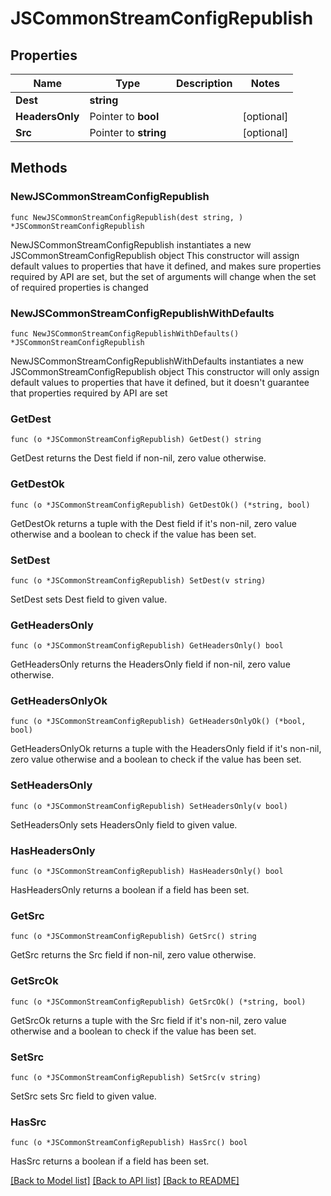 # JSCommonStreamConfigRepublish

## Properties

Name | Type | Description | Notes
------------ | ------------- | ------------- | -------------
**Dest** | **string** |  | 
**HeadersOnly** | Pointer to **bool** |  | [optional] 
**Src** | Pointer to **string** |  | [optional] 

## Methods

### NewJSCommonStreamConfigRepublish

`func NewJSCommonStreamConfigRepublish(dest string, ) *JSCommonStreamConfigRepublish`

NewJSCommonStreamConfigRepublish instantiates a new JSCommonStreamConfigRepublish object
This constructor will assign default values to properties that have it defined,
and makes sure properties required by API are set, but the set of arguments
will change when the set of required properties is changed

### NewJSCommonStreamConfigRepublishWithDefaults

`func NewJSCommonStreamConfigRepublishWithDefaults() *JSCommonStreamConfigRepublish`

NewJSCommonStreamConfigRepublishWithDefaults instantiates a new JSCommonStreamConfigRepublish object
This constructor will only assign default values to properties that have it defined,
but it doesn't guarantee that properties required by API are set

### GetDest

`func (o *JSCommonStreamConfigRepublish) GetDest() string`

GetDest returns the Dest field if non-nil, zero value otherwise.

### GetDestOk

`func (o *JSCommonStreamConfigRepublish) GetDestOk() (*string, bool)`

GetDestOk returns a tuple with the Dest field if it's non-nil, zero value otherwise
and a boolean to check if the value has been set.

### SetDest

`func (o *JSCommonStreamConfigRepublish) SetDest(v string)`

SetDest sets Dest field to given value.


### GetHeadersOnly

`func (o *JSCommonStreamConfigRepublish) GetHeadersOnly() bool`

GetHeadersOnly returns the HeadersOnly field if non-nil, zero value otherwise.

### GetHeadersOnlyOk

`func (o *JSCommonStreamConfigRepublish) GetHeadersOnlyOk() (*bool, bool)`

GetHeadersOnlyOk returns a tuple with the HeadersOnly field if it's non-nil, zero value otherwise
and a boolean to check if the value has been set.

### SetHeadersOnly

`func (o *JSCommonStreamConfigRepublish) SetHeadersOnly(v bool)`

SetHeadersOnly sets HeadersOnly field to given value.

### HasHeadersOnly

`func (o *JSCommonStreamConfigRepublish) HasHeadersOnly() bool`

HasHeadersOnly returns a boolean if a field has been set.

### GetSrc

`func (o *JSCommonStreamConfigRepublish) GetSrc() string`

GetSrc returns the Src field if non-nil, zero value otherwise.

### GetSrcOk

`func (o *JSCommonStreamConfigRepublish) GetSrcOk() (*string, bool)`

GetSrcOk returns a tuple with the Src field if it's non-nil, zero value otherwise
and a boolean to check if the value has been set.

### SetSrc

`func (o *JSCommonStreamConfigRepublish) SetSrc(v string)`

SetSrc sets Src field to given value.

### HasSrc

`func (o *JSCommonStreamConfigRepublish) HasSrc() bool`

HasSrc returns a boolean if a field has been set.


[[Back to Model list]](../README.md#documentation-for-models) [[Back to API list]](../README.md#documentation-for-api-endpoints) [[Back to README]](../README.md)


